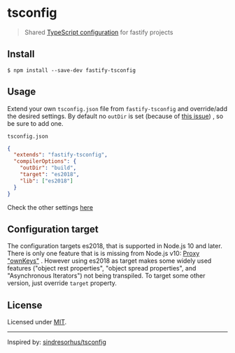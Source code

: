 # tsconfig

> Shared [TypeScript configuration](https://www.typescriptlang.org/docs/handbook/tsconfig-json.html) for fastify projects

## Install

```
$ npm install --save-dev fastify-tsconfig
```

## Usage

Extend your own `tsconfig.json` file from `fastify-tsconfig` and override/add the desired settings. By default no `outDir` is set (because of [this issue](https://github.com/Microsoft/TypeScript/issues/29172)) , so be sure to add one.

`tsconfig.json`

```json
{
  "extends": "fastify-tsconfig",
  "compilerOptions": {
    "outDir": "build",
    "target": "es2018",
    "lib": ["es2018"]
  }
}
```

Check the other settings [here](./tsconfig.json)

## Configuration target

The configuration targets es2018, that is supported in Node.js 10 and later. There is only one feature that is is missing from Node.js v10: [Proxy "ownKeys"](https://node.green/#ES2018) . However using es2018 as target makes some widely used features ("object rest properties", "object spread properties", and "Asynchronous Iterators") not being transpiled. To target some other version, just override `target` property.

## License

Licensed under [MIT](./LICENSE).

---

Inspired by: [sindresorhus/tsconfig](https://github.com/sindresorhus/tsconfig)
